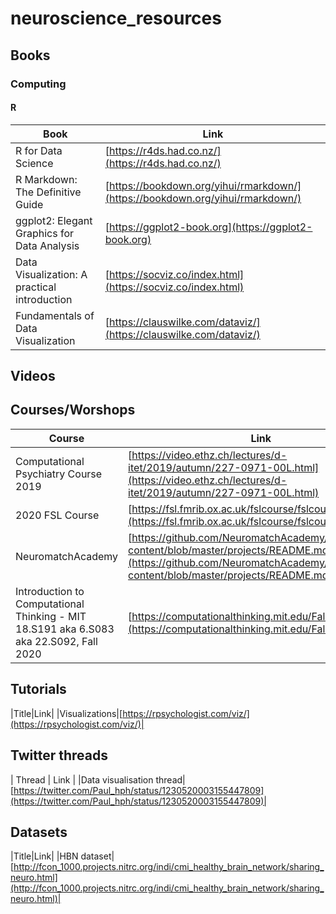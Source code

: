 # neuroscience_resources

## Books

### Computing

#### R


|Book| Link |
|------------------|-----------------------|
|R for Data Science|[https://r4ds.had.co.nz/](https://r4ds.had.co.nz/)|
|R Markdown: The Definitive Guide|[https://bookdown.org/yihui/rmarkdown/](https://bookdown.org/yihui/rmarkdown/)|
|ggplot2: Elegant Graphics for Data Analysis|[https://ggplot2-book.org](https://ggplot2-book.org)|
|Data Visualization: A practical introduction|[https://socviz.co/index.html](https://socviz.co/index.html)|
|Fundamentals of Data Visualization|[https://clauswilke.com/dataviz/](https://clauswilke.com/dataviz/)|

## Videos

## Courses/Worshops

|Course|Link|
|------|----|
|Computational Psychiatry Course 2019|[https://video.ethz.ch/lectures/d-itet/2019/autumn/227-0971-00L.html](https://video.ethz.ch/lectures/d-itet/2019/autumn/227-0971-00L.html)|
|2020 FSL Course|[https://fsl.fmrib.ox.ac.uk/fslcourse/fslcourse2020.html](https://fsl.fmrib.ox.ac.uk/fslcourse/fslcourse2020.html)|
|NeuromatchAcademy|[https://github.com/NeuromatchAcademy/course-content/blob/master/projects/README.md](https://github.com/NeuromatchAcademy/course-content/blob/master/projects/README.md)|
|Introduction to Computational Thinking - MIT 18.S191 aka 6.S083 aka 22.S092, Fall 2020|[https://computationalthinking.mit.edu/Fall20/](https://computationalthinking.mit.edu/Fall20/)|

## Tutorials

|Title|Link|
|Visualizations|[https://rpsychologist.com/viz/](https://rpsychologist.com/viz/)|

## Twitter threads

| Thread | Link |
|Data visualisation thread|[https://twitter.com/Paul_hph/status/1230520003155447809](https://twitter.com/Paul_hph/status/1230520003155447809)|

## Datasets

|Title|Link|
|HBN dataset|[http://fcon_1000.projects.nitrc.org/indi/cmi_healthy_brain_network/sharing_neuro.html](http://fcon_1000.projects.nitrc.org/indi/cmi_healthy_brain_network/sharing_neuro.html)|
